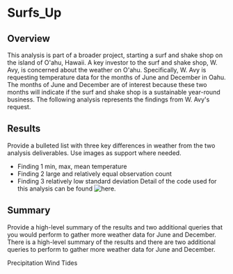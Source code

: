 # Surfs_Up

## Overview

This analysis is part of a broader project, starting a surf and shake shop on the island of O'ahu, Hawaii. A key investor to the surf and shake shop, W. Avy, is concerned about the weather on O'ahu. Specifically, W. Avy is requesting temperature data for the months of June and December in Oahu. The months of June and December are of interest because these two months will indicate if the surf and shake shop is a sustainable year-round business. The following analysis represents the findings from W. Avy's request.

## Results

Provide a bulleted list with three key differences in weather from the two analysis deliverables. Use images as support where needed.
* Finding 1
min, max, mean temperature
* Finding 2
large and relatively equal observation count
* Finding 3
relatively low standard deviation
Detail of the code used for this analysis can be found
![here.](/SurfsUp_Challenge.ipynb)

## Summary

Provide a high-level summary of the results and two additional queries that you would perform to gather more weather data for June and December.
There is a high-level summary of the results and there are two additional queries to perform to gather more weather data for June and December.

Precipitation
Wind
Tides
